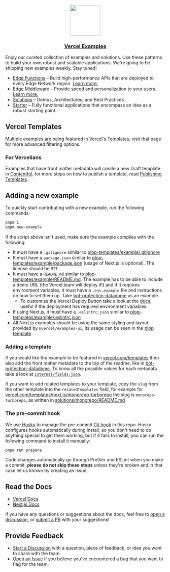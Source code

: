 <p align="center">
  <a href="https://vercel.com">
    <img src="https://assets.vercel.com/image/upload/v1588805858/repositories/vercel/logo.png" height="96">
    <h3 align="center">Vercel Examples</h3>
  </a>
</p>

Enjoy our curated collection of examples and solutions. Use these patterns to build your own robust and scalable applications.
We're going to be shipping new examples weekly. Stay tuned!

- [Edge Functions](/edge-functions) – Build high-performance APIs that are deployed to every Edge Network region. [Learn more.](https://vercel.com/docs/concepts/functions/edge-functions)
- [Edge Middleware](/edge-middleware) – Provide speed and personalization to your users. [Learn more.](https://vercel.com/docs/concepts/functions/edge-middleware)
- [Solutions](/solutions) – Demos, Architectures, and Best Practices
- [Starter](/starter) – Fully functional applications that encompass an idea as a robust starting point.

## Vercel Templates

Multiple examples are being featured in [Vercel's Templates](https://vercel.com/templates), visit that page for more advanced filtering options.

### For Vercelians

Examples that have front matter metadata will create a new Draft template in [Contentful](https://app.contentful.com), for more steps on how to publish a template, read [Publishing Templates](./internal/publishing-templates.md).

## Adding a new example

To quickly start contributing with a new example, run the following commands:

```bash
pnpm i
pnpm new-example
```

If the script above isn't used, make sure the example complies with the following:

- It must have a `.gitignore` similar to [plop-templates/example/.gitignore](./plop-templates/example/.gitignore)
- It must have a `package.json` similar to [plop-templates/example/package.json](./plop-templates/example/package.json) (usage of Next.js is optional). The license should be `MIT`
- It must have a `README.md` similar to [plop-templates/example/README.md](./plop-templates/example/README.md). The example has to be able to include a demo URL (the Vercel team will deploy it!) and if it requires environment variables, it must have a `.env.example` file and instructions on how to set them up. Take [bot-protection-datadome](./edge-middleware/bot-protection-datadome/README.md) as an example.
  - To customize the Vercel Deploy Button take a look at the [docs](https://vercel.com/docs/deploy-button), useful if the deployment has required environment variables.
- If using Next.js, it must have a `.eslintrc.json` similar to [plop-templates/example/.eslintrc.json](./plop-templates/example/.eslintrc.json)
- All Next.js examples should be using the same styling and layout provided by `@vercel/examples-ui`, its usage can be seen in the [plop template](./plop-templates/example)

### Adding a template

If you would like the example to be featured in [vercel.com/templates](https://vercel.com/templates) then also add the front matter metadata to the top of the readme, like in [bot-protection-datadome](./edge-middleware/bot-protection-datadome/README.md). To know all the possible values for each metadata take a look at [`internal/fields.json`](./internal/fields.json).

If you want to add related templates to your template, copy the `slug` from the other template into the `relatedTemplates` field, for example for [vercel.com/templates/next.js/monorepo-turborepo](https://vercel.com/templates/next.js/monorepo-turborepo) the slug is `monorepo-turborepo`, as written in [solutions/monorepo/README.md](./solutions/monorepo/README.md)

### The pre-commit hook

We use [Husky](https://typicode.github.io/husky/#/) to manage the pre-commit [Git hook](https://git-scm.com/docs/githooks) in this repo. Husky configures hooks automatically during install, so you don't need to do anything special to get them working, but if it fails to install, you can run the following command to install it manually:

```bash
pnpm run prepare
```

Code changes automatically go through Prettier and ESLint when you make a commit, **please do not skip these steps** unless they're broken and in that case let us known by creating an issue.

## Read the Docs

- [Vercel Docs](https://vercel.com/docs)
- [Next.js Docs](https://nextjs.org/docs)

If you have any questions or suggestions about the docs, feel free to [open a discussion](https://github.com/khulnasoft-lab/examples/discussions), or [submit a PR](https://github.com/khulnasoft-lab/examples/pulls) with your suggestions!

## Provide Feedback

- [Start a Discussion](https://github.com/khulnasoft-lab/examples/discussions) with a question, piece of feedback, or idea you want to share with the team.
- [Open an Issue](https://github.com/khulnasoft-lab/examples/issues) if you believe you've encountered a bug that you want to flag for the team.
